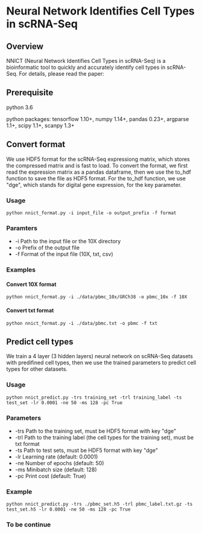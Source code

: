 # Neural Network Identifies Cell Types in scRNA-Seq

## Overview
NNICT (Neural Network Identifies Cell Types in scRNA-Seq) is a bioinformatic tool to quickly and accurately identify cell types in scRNA-Seq. For details, please read the paper:

## Prerequisite
python 3.6

python packages:
tensorflow 1.10+, numpy 1.14+, pandas 0.23+, argparse 1.1+, scipy 1.1+, scanpy 1.3+

## Convert format
We use HDF5 format for the scRNA-Seq expressiong matrix, which stores the compressed matrix and is fast to load. To convert the format, we first read the expression matrix as a pandas dataframe, then we use the to_hdf function to save the file as HDF5 format. For the to_hdf function, we use "dge", which stands for digital gene expression, for the key parameter.

### Usage
```
python nnict_format.py -i input_file -o output_prefix -f format
```

### Paramters
* -i	Path to the input file or the 10X directory
* -o	Prefix of the output file
* -f	Format of the input file (10X, txt, csv)

### Examples

#### Convert 10X format
```
python nnict_format.py -i ./data/pbmc_10x/GRCh38 -o pbmc_10x -f 10X
```

#### Convert txt format
```
python nnict_format.py -i ./data/pbmc.txt -o pbmc -f txt
```

## Predict cell types
We train a 4 layer (3 hidden layers) neural network on scRNA-Seq datasets with predifined cell types, then we use the trained parameters to predict cell types for other datasets.

### Usage
```
python nnict_predict.py -trs training_set -trl training_label -ts test_set -lr 0.0001 -ne 50 -ms 128 -pc True
```

### Parameters
* -trs	Path to the training set, must be HDF5 format with key "dge"
* -trl	Path to the training label (the cell types for the training set), must be txt format
* -ts	Path to test sets, must be HDF5 format with key "dge"
* -lr	Learning rate (default: 0.0001)
* -ne	Number of epochs (default: 50)
* -ms	Minibatch size (default: 128)
* -pc	Print cost (default: True)

### Example
```
python nnict_predict.py -trs ./pbmc_set.h5 -trl pbmc_label.txt.gz -ts test_set.h5 -lr 0.0001 -ne 50 -ms 128 -pc True
```

### To be continue







